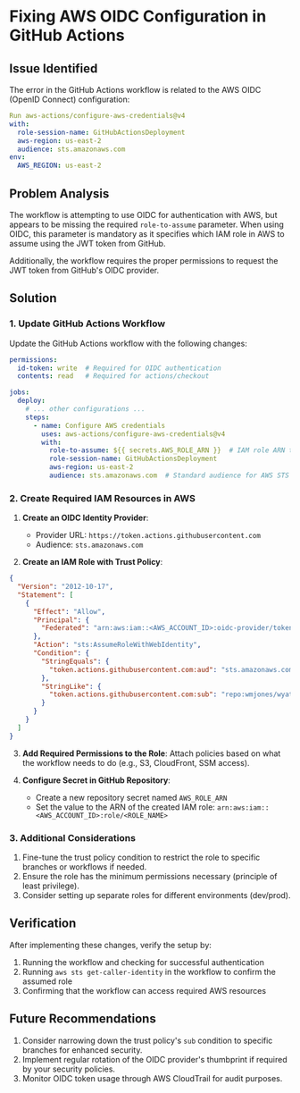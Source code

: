 # Fixing AWS OIDC Configuration in GitHub Actions

## Issue Identified

The error in the GitHub Actions workflow is related to the AWS OIDC (OpenID Connect) configuration:

```yaml
Run aws-actions/configure-aws-credentials@v4
with:
  role-session-name: GitHubActionsDeployment
  aws-region: us-east-2
  audience: sts.amazonaws.com
env:
  AWS_REGION: us-east-2
```

## Problem Analysis

The workflow is attempting to use OIDC for authentication with AWS, but appears to be missing the required `role-to-assume` parameter. When using OIDC, this parameter is mandatory as it specifies which IAM role in AWS to assume using the JWT token from GitHub.

Additionally, the workflow requires the proper permissions to request the JWT token from GitHub's OIDC provider.

## Solution

### 1. Update GitHub Actions Workflow

Update the GitHub Actions workflow with the following changes:

```yaml
permissions:
  id-token: write  # Required for OIDC authentication
  contents: read   # Required for actions/checkout

jobs:
  deploy:
    # ... other configurations ...
    steps:
      - name: Configure AWS credentials
        uses: aws-actions/configure-aws-credentials@v4
        with:
          role-to-assume: ${{ secrets.AWS_ROLE_ARN }}  # IAM role ARN to assume
          role-session-name: GitHubActionsDeployment
          aws-region: us-east-2
          audience: sts.amazonaws.com  # Standard audience for AWS STS
```

### 2. Create Required IAM Resources in AWS

1. **Create an OIDC Identity Provider**:
   - Provider URL: `https://token.actions.githubusercontent.com`
   - Audience: `sts.amazonaws.com`

2. **Create an IAM Role with Trust Policy**:

```json
{
  "Version": "2012-10-17",
  "Statement": [
    {
      "Effect": "Allow",
      "Principal": {
        "Federated": "arn:aws:iam::<AWS_ACCOUNT_ID>:oidc-provider/token.actions.githubusercontent.com"
      },
      "Action": "sts:AssumeRoleWithWebIdentity",
      "Condition": {
        "StringEquals": {
          "token.actions.githubusercontent.com:aud": "sts.amazonaws.com"
        },
        "StringLike": {
          "token.actions.githubusercontent.com:sub": "repo:wmjones/wyatt-personal-aws:*"
        }
      }
    }
  ]
}
```

3. **Add Required Permissions to the Role**:
   Attach policies based on what the workflow needs to do (e.g., S3, CloudFront, SSM access).

4. **Configure Secret in GitHub Repository**:
   - Create a new repository secret named `AWS_ROLE_ARN`
   - Set the value to the ARN of the created IAM role: `arn:aws:iam::<AWS_ACCOUNT_ID>:role/<ROLE_NAME>`

### 3. Additional Considerations

1. Fine-tune the trust policy condition to restrict the role to specific branches or workflows if needed.
2. Ensure the role has the minimum permissions necessary (principle of least privilege).
3. Consider setting up separate roles for different environments (dev/prod).

## Verification

After implementing these changes, verify the setup by:

1. Running the workflow and checking for successful authentication
2. Running `aws sts get-caller-identity` in the workflow to confirm the assumed role
3. Confirming that the workflow can access required AWS resources

## Future Recommendations

1. Consider narrowing down the trust policy's `sub` condition to specific branches for enhanced security.
2. Implement regular rotation of the OIDC provider's thumbprint if required by your security policies.
3. Monitor OIDC token usage through AWS CloudTrail for audit purposes.
